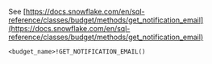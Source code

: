 See [https://docs.snowflake.com/en/sql-reference/classes/budget/methods/get_notification_email](https://docs.snowflake.com/en/sql-reference/classes/budget/methods/get_notification_email)
```
<budget_name>!GET_NOTIFICATION_EMAIL()
```
